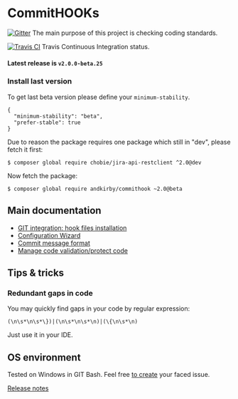 # CommitHOOKs

[![Gitter](https://badges.gitter.im/Join%20Chat.svg)](https://gitter.im/andkirby/commithook?utm_source=badge&utm_medium=badge&utm_campaign=pr-badge&utm_content=badge)
The main purpose of this project is checking coding standards.

[![Travis CI](https://travis-ci.org/andkirby/commithook.svg?branch=develop)](https://travis-ci.org/andkirby/commithook)
Travis Continuous Integration status.

#### Latest release is `v2.0.0-beta.25`

### Install last version
To get last beta version please define your `minimum-stability`.
```
{
  "minimum-stability": "beta",
  "prefer-stable": true
}
```

Due to reason the package requires one package which still in "dev", please fetch it first:
```shell
$ composer global require chobie/jira-api-restclient ^2.0@dev
```

Now fetch the package:
```shell
$ composer global require andkirby/commithook ~2.0@beta
```
## Main documentation
- [GIT integration: hook files installation](doc/hooks-installation.md)
- [Configuration Wizard](doc/example-wizard.md)
- [Commit message format](doc/commit-msg.md)
- [Manage code validation/protect code](doc/exclude-code-validation.md)

## Tips & tricks
### Redundant gaps in code
You may quickly find gaps in your code by regular expression:
```
(\n\s*\n\s*\})|(\n\s*\n\s*\n)|(\{\n\s*\n)
```
Just use it in your IDE.

## OS environment
Tested on Windows in GIT Bash. Feel free [to create](../../issues/new "Add a new issue") your faced issue.

[Release notes](doc/release-notes.md)
